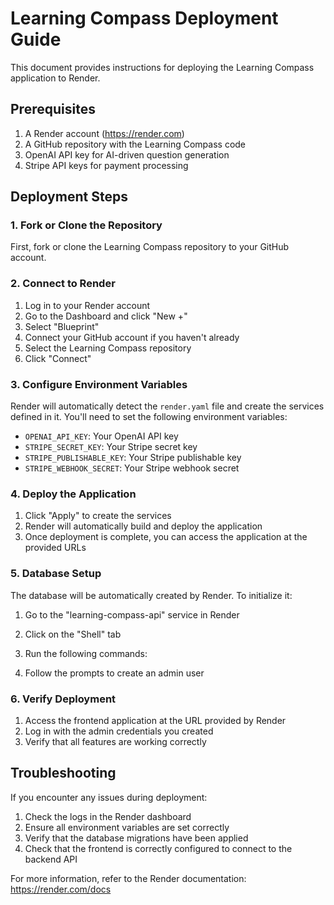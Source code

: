 # Learning Compass Deployment Guide

This document provides instructions for deploying the Learning Compass application to Render.

## Prerequisites

1. A Render account (https://render.com)
2. A GitHub repository with the Learning Compass code
3. OpenAI API key for AI-driven question generation
4. Stripe API keys for payment processing

## Deployment Steps

### 1. Fork or Clone the Repository

First, fork or clone the Learning Compass repository to your GitHub account.

### 2. Connect to Render

1. Log in to your Render account
2. Go to the Dashboard and click "New +"
3. Select "Blueprint"
4. Connect your GitHub account if you haven't already
5. Select the Learning Compass repository
6. Click "Connect"

### 3. Configure Environment Variables

Render will automatically detect the `render.yaml` file and create the services defined in it. You'll need to set the following environment variables:

- `OPENAI_API_KEY`: Your OpenAI API key
- `STRIPE_SECRET_KEY`: Your Stripe secret key
- `STRIPE_PUBLISHABLE_KEY`: Your Stripe publishable key
- `STRIPE_WEBHOOK_SECRET`: Your Stripe webhook secret

### 4. Deploy the Application

1. Click "Apply" to create the services
2. Render will automatically build and deploy the application
3. Once deployment is complete, you can access the application at the provided URLs

### 5. Database Setup

The database will be automatically created by Render. To initialize it:

1. Go to the "learning-compass-api" service in Render
2. Click on the "Shell" tab
3. Run the following commands:
   
4. Follow the prompts to create an admin user

### 6. Verify Deployment

1. Access the frontend application at the URL provided by Render
2. Log in with the admin credentials you created
3. Verify that all features are working correctly

## Troubleshooting

If you encounter any issues during deployment:

1. Check the logs in the Render dashboard
2. Ensure all environment variables are set correctly
3. Verify that the database migrations have been applied
4. Check that the frontend is correctly configured to connect to the backend API

For more information, refer to the Render documentation: https://render.com/docs
